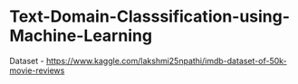 # Text-Domain-Classsification-using-Machine-Learning
Dataset - https://www.kaggle.com/lakshmi25npathi/imdb-dataset-of-50k-movie-reviews
